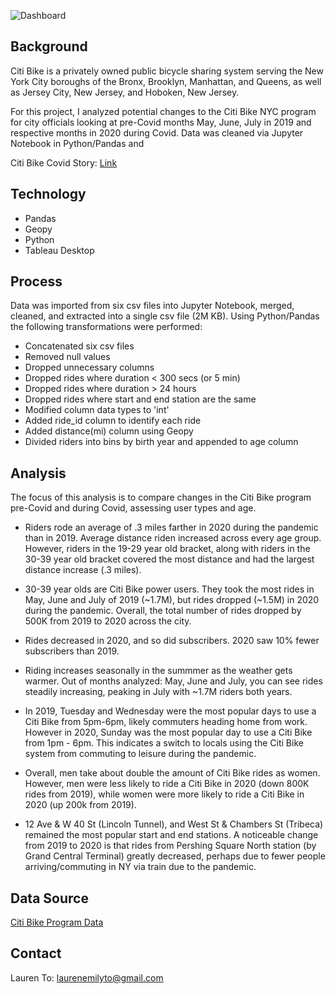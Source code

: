 ![Dashboard](https://i.pinimg.com/originals/8d/1e/18/8d1e18d24c94e1b3fdf432796a6f1b21.jpg)

## Background
Citi Bike is a privately owned public bicycle sharing system serving the New York City boroughs of the Bronx, Brooklyn, Manhattan, and Queens, as well as Jersey City, New Jersey, and Hoboken, New Jersey. 

For this project, I analyzed potential changes to the Citi Bike NYC program for city officials looking at pre-Covid months May, June, July in 2019 and respective months in 2020 during Covid. Data was cleaned via Jupyter Notebook in Python/Pandas and 

Citi Bike Covid Story: [Link](https://public.tableau.com/app/profile/lauren.to8058/viz/CitiBikeCovidAnalysis/CitiBikeStory?publish=yes)

## Technology
- Pandas
- Geopy
- Python
- Tableau Desktop

## Process
Data was imported from six csv files into Jupyter Notebook, merged, cleaned, and extracted into a single csv file (2M KB). Using Python/Pandas the following transformations were performed: 

- Concatenated six csv files
- Removed null values
- Dropped unnecessary columns
- Dropped rides where duration < 300 secs (or 5 min)
- Dropped rides where duration > 24 hours
- Dropped rides where start and end station are the same
- Modified column data types to 'int'
- Added ride_id column to identify each ride
- Added distance(mi) column using Geopy
- Divided riders into bins by birth year and appended to age column

## Analysis
The focus of this analysis is to compare changes in the Citi Bike program pre-Covid and during Covid, assessing user types and age. 

- Riders rode an average of .3 miles farther in 2020 during the pandemic than in 2019. Average distance riden increased across every age group. However, riders in the 19-29 year old bracket, along with riders in the 30-39 year old bracket covered the most distance and had the largest distance increase (.3 miles). 

- 30-39 year olds are Citi Bike power users. They took the most rides in May, June and July of 2019 (~1.7M), but rides dropped (~1.5M) in 2020 during the pandemic. Overall, the total number of rides dropped by 500K from 2019 to 2020 across the city. 

- Rides decreased in 2020, and so did subscribers. 2020 saw 10% fewer subscribers than 2019.  

- Riding increases seasonally in the summmer as the weather gets warmer. Out of months analyzed: May, June and July, you can see rides steadily increasing, peaking in July with ~1.7M riders both years.

- In 2019, Tuesday and Wednesday were the most popular days to use a Citi Bike from 5pm-6pm, likely commuters heading home from work. However in 2020, Sunday was the most popular day to use a Citi Bike from 1pm - 6pm. This indicates a switch to locals using the Citi Bike system from commuting to leisure during the pandemic.

- Overall, men take about double the amount of Citi Bike rides as women. However, men were less likely to ride a Citi Bike in 2020 (down 800K rides from 2019), while women were more likely to ride a Citi Bike in 2020 (up 200k from 2019).

- 12 Ave & W 40 St (Lincoln Tunnel), and West St & Chambers St (Tribeca) remained the most popular start and end stations. A noticeable change from 2019 to 2020 is that rides from Pershing Square North station (by Grand Central Terminal) greatly decreased, perhaps due to fewer people arriving/commuting in NY via train due to the pandemic. 


## Data Source
[Citi Bike Program Data](https://ride.citibikenyc.com/system-data)

## Contact
Lauren To: [laurenemilyto@gmail.com](laurenemilyto@gmail.com)

